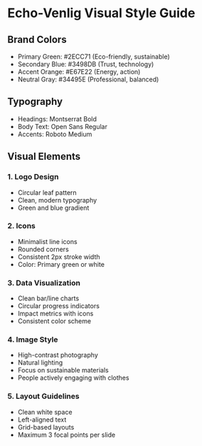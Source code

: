 # Echo-Venlig Visual Style Guide

## Brand Colors
- Primary Green: #2ECC71 (Eco-friendly, sustainable)
- Secondary Blue: #3498DB (Trust, technology)
- Accent Orange: #E67E22 (Energy, action)
- Neutral Gray: #34495E (Professional, balanced)

## Typography
- Headings: Montserrat Bold
- Body Text: Open Sans Regular
- Accents: Roboto Medium

## Visual Elements

### 1. Logo Design
- Circular leaf pattern
- Clean, modern typography
- Green and blue gradient

### 2. Icons
- Minimalist line icons
- Rounded corners
- Consistent 2px stroke width
- Color: Primary green or white

### 3. Data Visualization
- Clean bar/line charts
- Circular progress indicators
- Impact metrics with icons
- Consistent color scheme

### 4. Image Style
- High-contrast photography
- Natural lighting
- Focus on sustainable materials
- People actively engaging with clothes

### 5. Layout Guidelines
- Clean white space
- Left-aligned text
- Grid-based layouts
- Maximum 3 focal points per slide
